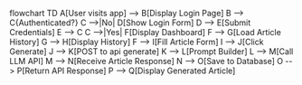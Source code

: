 flowchart TD
  A[User visits app] --> B[Display Login Page]
  B --> C{Authenticated?}
  C -->|No| D[Show Login Form]
  D --> E[Submit Credentials]
  E --> C
  C -->|Yes| F[Display Dashboard]
  F --> G[Load Article History]
  G --> H[Display History]
  F --> I[Fill Article Form]
  I --> J[Click Generate]
  J --> K[POST to api generate]
  K --> L[Prompt Builder]
  L --> M[Call LLM API]
  M --> N[Receive Article Response]
  N --> O[Save to Database]
  O --> P[Return API Response]
  P --> Q[Display Generated Article]